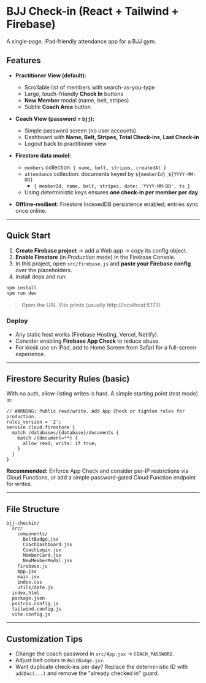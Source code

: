 # BJJ Check-in (React + Tailwind + Firebase)

A single‑page, iPad‑friendly attendance app for a BJJ gym.

## Features

- **Practitioner View (default):**
  - Scrollable list of members with search-as-you-type
  - Large, touch-friendly **Check In** buttons
  - **New Member** modal (name, belt, stripes)
  - Subtle **Coach Area** button

- **Coach View (password = `bjj`):**
  - Simple password screen (no user accounts)
  - Dashboard with **Name, Belt, Stripes, Total Check-ins, Last Check-in**
  - Logout back to practitioner view

- **Firestore data model:**
  - `members` collection: `{ name, belt, stripes, createdAt }`
  - `attendance` collection: documents keyed by `${memberId}_${YYYY-MM-DD}`
    - `{ memberId, name, belt, stripes, date: 'YYYY-MM-DD', ts }`
  - Using deterministic keys ensures **one check-in per member per day**.

- **Offline‑resilient:** Firestore IndexedDB persistence enabled; entries sync once online.

---

## Quick Start

1. **Create Firebase project** → add a Web app → copy its config object.
2. **Enable Firestore** (in *Production* mode) in the Firebase Console.
3. In this project, open `src/firebase.js` and **paste your Firebase config** over the placeholders.
4. Install deps and run:

```bash
npm install
npm run dev
```

> Open the URL Vite prints (usually http://localhost:5173).

### Deploy

- Any static host works (Firebase Hosting, Vercel, Netlify).
- Consider enabling **Firebase App Check** to reduce abuse.
- For kiosk use on iPad, add to Home Screen from Safari for a full-screen experience.

---

## Firestore Security Rules (basic)

With no auth, allow-listing writes is hard. A simple starting point (test mode) is:

```
// WARNING: Public read/write. Add App Check or tighten rules for production.
rules_version = '2';
service cloud.firestore {
  match /databases/{database}/documents {
    match /{document=**} {
      allow read, write: if true;
    }
  }
}
```

**Recommended:** Enforce App Check and consider per-IP restrictions via Cloud Functions, or add a simple password‑gated Cloud Function endpoint for writes.

---

## File Structure

```
bjj-checkin/
  src/
    components/
      BeltBadge.jsx
      CoachDashboard.jsx
      CoachLogin.jsx
      MemberCard.jsx
      NewMemberModal.jsx
    firebase.js
    App.jsx
    main.jsx
    index.css
    utils/date.js
  index.html
  package.json
  postcss.config.js
  tailwind.config.js
  vite.config.js
```

---

## Customization Tips

- Change the coach password in `src/App.jsx` → `COACH_PASSWORD`.
- Adjust belt colors in `BeltBadge.jsx`.
- Want duplicate check-ins per day? Replace the deterministic ID with `addDoc(...)` and remove the "already checked in" guard.
